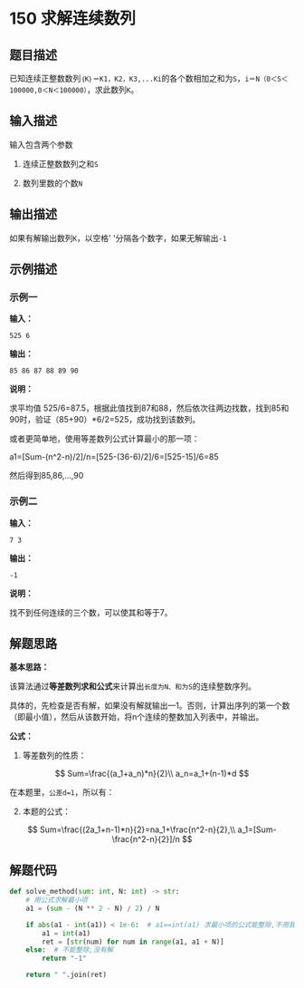 # 150 求解连续数列

## 题目描述

已知连续正整数数列`｛K｝＝K1，K2，K3,...Ki`的各个数相加之和为`S`，`i＝N（0＜S＜100000,0＜N＜100000）`，求此数列`K`。 



## 输入描述

输入包含两个参数

1. 连续正整数数列之和`S`

2. 数列里数的个数`N`



## 输出描述

如果有解输出数列`K`，以空格' '分隔各个数字，如果无解输出`-1`



## 示例描述

### 示例一

**输入：**

```text
525 6
```

**输出：**

```text
85 86 87 88 89 90
```

**说明：**  

求平均值 525/6=87.5，根据此值找到87和88，然后依次往两边找数，找到85和90时，验证（85+90）*6/2=525，成功找到该数列。



或者更简单地，使用等差数列公式计算最小的那一项：

a1=[Sum-(n^2-n)/2]/n=[525-(36-6)/2]/6=[525-15]/6=85

然后得到85,86,...,90

### 示例二

**输入：**

```text
7 3
```

**输出：**

```text
-1
```

**说明：**  

找不到任何连续的三个数，可以使其和等于7。




## 解题思路

**基本思路：** 

该算法通过**等差数列求和公式**来计算出`长度为N、和为S`的连续整数序列。

具体的，先检查是否有解，如果没有解就输出—1。否则，计算出序列的第一个数（即最小值），然后从该数开始，将n个连续的整数加入列表中，并输出。



**公式：**

1. 等差数列的性质：

$$
Sum=\frac{(a_1+a_n)*n}{2}\\
a_n=a_1+(n-1)*d
$$

在本题里，`公差d=1`，所以有：

2. 本题的公式：

$$
Sum=\frac{(2a_1+n-1)*n}{2}=na_1+\frac{n^2-n}{2},\\
a_1=[Sum-\frac{n^2-n}{2}]/n
$$





## 解题代码

```python
def solve_method(sum: int, N: int) -> str:
    # 用公式求解最小项
    a1 = (sum - (N ** 2 - N) / 2) / N

    if abs(a1 - int(a1)) < 1e-6:  # a1==int(a1) 求最小项的公式能整除,不用我们后面再验证,说明是有解的
        a1 = int(a1)
        ret = [str(num) for num in range(a1, a1 + N)]
    else:  # 不能整除,没有解
        return "-1"

    return " ".join(ret)
```